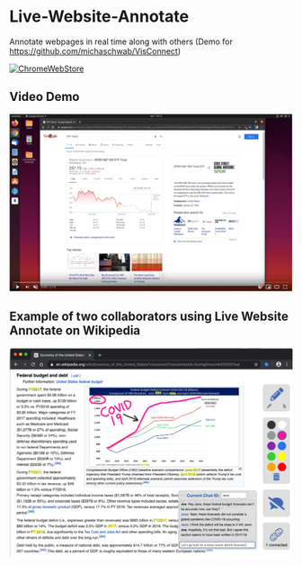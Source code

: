# Live-Website-Annotate
Annotate webpages in real time along with others (Demo for https://github.com/michaschwab/VisConnect)

<a href="https://chrome.google.com/webstore/detail/live-website-annotate/njhclbnmjgcghngbbbacndfcnbhgomac" rel="Chrome Web Store">![ChromeWebStore](https://developer.chrome.com/webstore/images/ChromeWebStore_BadgeWBorder_v2_496x150.png)</a>

## Video Demo
[![Watch the video demo](live-website-annotate-video-preview.png)](https://www.youtube.com/watch?v=cfqQrH88f-o)

## Example of two collaborators using Live Website Annotate on Wikipedia

![Example of two collaborators using Live Website Annotate on Wikipedia](live-website-annotate/lwa-screenshot-wiki.png)